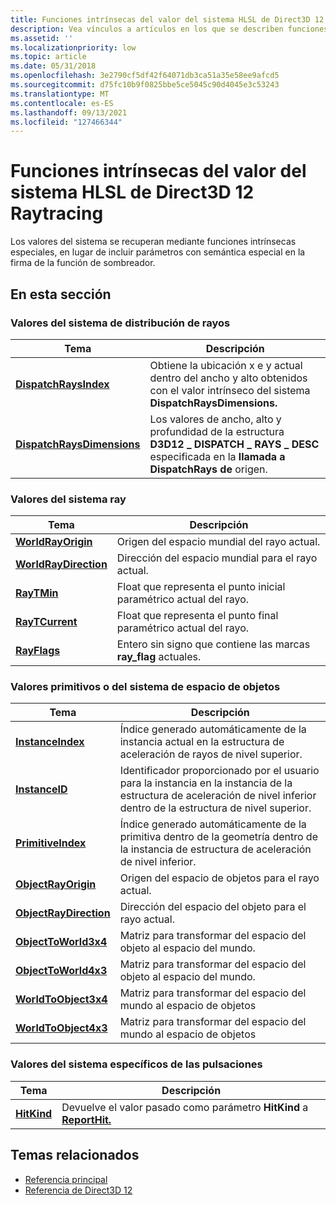 ```yaml
---
title: Funciones intrínsecas del valor del sistema HLSL de Direct3D 12 Raytracing
description: Vea vínculos a artículos en los que se describen funciones intrínsecas de valor del sistema de lenguaje de sombreador de alto nivel (HLSL) que admiten la canalización de rayos de Direct3D 12.
ms.assetid: ''
ms.localizationpriority: low
ms.topic: article
ms.date: 05/31/2018
ms.openlocfilehash: 3e2790cf5df42f64071db3ca51a35e58ee9afcd5
ms.sourcegitcommit: d75fc10b9f0825bbe5ce5045c90d4045e3c53243
ms.translationtype: MT
ms.contentlocale: es-ES
ms.lasthandoff: 09/13/2021
ms.locfileid: "127466344"
---
```

# <a name="direct3d-12-raytracing-hlsl-system-value-intrinsics"></a>Funciones intrínsecas del valor del sistema HLSL de Direct3D 12 Raytracing

Los valores del sistema se recuperan mediante funciones intrínsecas especiales, en lugar de incluir parámetros con semántica especial en la firma de la función de sombreador. 

## <a name="in-this-section"></a>En esta sección

### <a name="ray-dispatch-system-values"></a>Valores del sistema de distribución de rayos

| Tema | Descripción |
|-|-|
| [**DispatchRaysIndex**](dispatchraysindex.md) | Obtiene la ubicación x e y actual dentro del ancho y alto obtenidos con el valor intrínseco del sistema **DispatchRaysDimensions.** |
| [**DispatchRaysDimensions**](dispatchraysdimensions.md) | Los valores de ancho, alto y profundidad de la estructura **D3D12 \_ DISPATCH \_ RAYS \_ DESC** especificada en la **llamada a DispatchRays de** origen. |

### <a name="ray-system-values"></a>Valores del sistema ray

| Tema | Descripción |
|-|-|
| [**WorldRayOrigin**](worldrayorigin.md) | Origen del espacio mundial del rayo actual. |
| [**WorldRayDirection**](worldraydirection.md) | Dirección del espacio mundial para el rayo actual. |
| [**RayTMin**](raytmin.md) | Float que representa el punto inicial paramétrico actual del rayo. |
| [**RayTCurrent**](raytcurrent.md) | Float que representa el punto final paramétrico actual del rayo.  |
| [**RayFlags**](rayflags.md) | Entero sin signo que contiene las marcas **ray_flag** actuales. |

### <a name="primitiveobject-space-system-values"></a>Valores primitivos o del sistema de espacio de objetos

| Tema | Descripción |
|-|-|
| [**InstanceIndex**](instanceindex.md) | Índice generado automáticamente de la instancia actual en la estructura de aceleración de rayos de nivel superior. |
| [**InstanceID**](instanceid.md) | Identificador proporcionado por el usuario para la instancia en la instancia de la estructura de aceleración de nivel inferior dentro de la estructura de nivel superior. |
| [**PrimitiveIndex**](primitiveindex.md) | Índice generado automáticamente de la primitiva dentro de la geometría dentro de la instancia de estructura de aceleración de nivel inferior. |
| [**ObjectRayOrigin**](objectrayorigin.md) | Origen del espacio de objetos para el rayo actual. |
| [**ObjectRayDirection**](objectraydirection.md) | Dirección del espacio del objeto para el rayo actual. |
| [**ObjectToWorld3x4**](objecttoworld3x4.md) | Matriz para transformar del espacio del objeto al espacio del mundo. |
| [**ObjectToWorld4x3**](objecttoworld4x3.md) | Matriz para transformar del espacio del objeto al espacio del mundo. |
| [**WorldToObject3x4**](worldtoobject3x4.md) | Matriz para transformar del espacio del mundo al espacio de objetos |
| [**WorldToObject4x3**](worldtoobject4x3.md) | Matriz para transformar del espacio del mundo al espacio de objetos |
### <a name="hit-specific-system-values"></a>Valores del sistema específicos de las pulsaciones

| Tema | Descripción |
|-|-|
| [**HitKind**](hitkind.md) | Devuelve el valor pasado como parámetro **HitKind** a [**ReportHit.**](reporthit-function.md) |

## <a name="related-topics"></a>Temas relacionados

* [Referencia principal](direct3d-12-core-reference.md)
* [Referencia de Direct3D 12](direct3d-12-reference.md)
